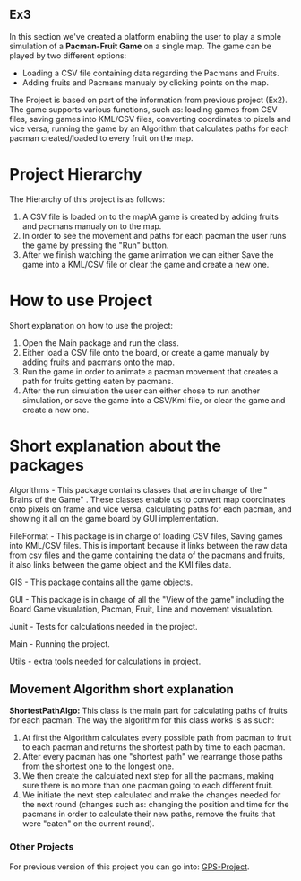    ## Ex3
      
   In this section we've created a platform enabling the user to play a simple simulation of a **Pacman-Fruit Game** on a single map.
   The game can be played by two different options:
   - Loading a CSV file containing data regarding the Pacmans and Fruits.
   - Adding fruits and Pacmans manualy by clicking points on the map.
   
   The Project is based on part of the information from previous project (Ex2). 
   The game supports various functions, such as: loading games from CSV files, saving games into KML/CSV files, converting coordinates
   to pixels and vice versa, running the game by an Algorithm that calculates paths for each pacman created/loaded to every fruit on the
   map.
   
   # Project Hierarchy
  The Hierarchy of this project is as follows:
  1. A CSV file is loaded on to the map\A game is created by adding fruits and pacmans manualy on to the map.
  2. In order to see the movement and paths for each pacman the user runs the game by pressing the "Run" button.
  3. After we finish watching the game animation we can either Save the game into a KML/CSV file or clear the game and create a new one.

   # How to use Project
   Short explanation on how to use the project:
   1. Open the Main package and run the class.
   2. Either load a CSV file onto the board, or create a game manualy by adding fruits and pacmans onto the map.
   3. Run the game in order to animate a pacman movement that creates a path for fruits getting eaten by pacmans.
   4. After the run simulation the user can either chose to run another simulation, or save the game into a CSV/Kml file, or clear the         game and create a new one.
   
   # Short explanation about the packages
   Algorithms - This package contains classes that are in charge of the " Brains of the Game" . These classes enable us to convert map
                coordinates onto pixels on frame and vice versa, calculating paths for each pacman, and showing it all on the game board
                by GUI implementation.
   
   FileFormat - This package is in charge of loading CSV files, Saving games into KML/CSV files. This is important because it links 
                between the raw data from csv files and the game containing the data of the pacmans and fruits, it also links between
                the game object and the KMl files data.
   
   GIS - This package contains all the game objects.
   
   GUI - This package is in charge of all the "View of the game" including the Board Game visualation, Pacman, Fruit, Line and movement
         visualation.
   
   Junit - Tests for calculations needed in the project.
   
   Main - Running the project.
   
   Utils - extra tools needed for calculations in project.
        
   ## Movement Algorithm short explanation
   **ShortestPathAlgo:** 
   This class is the main part for calculating paths of fruits for each pacman.
   The way the algorithm for this class works is as such:
   1. At first the Algorithm calculates every possible path from pacman to fruit to each pacman and returns the shortest path by
   time to each pacman.
   2. After every pacman has one "shortest path" we rearrange those paths from the shortest one to the longest one.
   3. We then create the calculated next step for all the pacmans, making sure there is no more than one pacman going to each
   different fruit.
   4. We initiate the next step calculated and make the changes needed for the next round 
   (changes such as: changing the position and time for the pacmans in order to calculate their new paths, remove the fruits that
   were "eaten" on the current round).
  
   ### Other Projects
   For previous version of this project you can go into:
   [GPS-Project](https://github.com/itaytu/GPS-Project).
    
